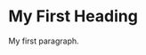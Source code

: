 <!DOCTYPE html>
<html>
    <head>
        <meta http-equiv="refresh" content="delay_time; URL=https://www.geosci89.github.io/index.html"/>
    </head>
<body>

<h1>My First Heading</h1>
<p>My first paragraph.</p>

</body>
</html>
